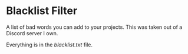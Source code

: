 # Blacklist Filter
A list of bad words you can add to your projects.
This was taken out of a Discord server I own.

Everything is in the *blacklist.txt* file.
